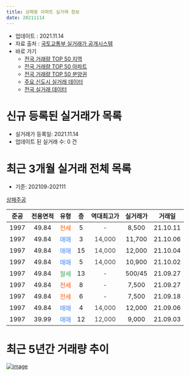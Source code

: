 ```yaml
---
title: 상패동 아파트 실거래 정보
date: 20211114
---
```


* 업데이트 : 2021.11.14
* 자료 출처 : [국토교통부 실거래가 공개시스템](http://rt.molit.go.kr)
* 바로 가기
    * [전국 거래량 TOP 50 지역](https://apt-info.github.io/apt-trade-info/tr)
    * [전국 거래량 TOP 50 아파트](https://apt-info.github.io/apt-trade-info/ta)
    * [전국 거래량 TOP 50 분양권](https://apt-info.github.io/apt-trade-info/tb)
    * [주요 신도시 실거래 데이터](https://apt-info.github.io/apt-trade-info/newtown)
    * [전국 실거래 데이터](https://apt-info.github.io/apt-trade-info/all)



<script async src="https://pagead2.googlesyndication.com/pagead/js/adsbygoogle.js"></script>
<!-- 기본광고 -->
<ins class="adsbygoogle"
     style="display:block"
     data-ad-client="ca-pub-1142216861245946"
     data-ad-slot="4805727019"
     data-ad-format="auto"
     data-full-width-responsive="true"></ins>
<script>
     (adsbygoogle = window.adsbygoogle || []).push({});
</script>


# 신규 등록된 실거래가 목록

* 실거래가 등록일: 2021.11.14
* 업데이트 된 실거래 수: 0 건




<script async src="https://pagead2.googlesyndication.com/pagead/js/adsbygoogle.js"></script>
<!-- 기본광고 -->
<ins class="adsbygoogle"
     style="display:block"
     data-ad-client="ca-pub-1142216861245946"
     data-ad-slot="4805727019"
     data-ad-format="auto"
     data-full-width-responsive="true"></ins>
<script>
     (adsbygoogle = window.adsbygoogle || []).push({});
</script>


# 최근 3개월 실거래 전체 목록
* 기준: 202109-202111


[상패주공](https://search.naver.com/search.naver?query=%EC%83%81%ED%8C%A8%EC%A3%BC%EA%B3%B5)

|준공|전용면적|유형|층|역대최고가|실거래가|거래일|
|:---:|:---:|:---:|:---:|:---:|:---:|:---:|
|1997|49.84|<span style="color:#FF5A00">전세</span>|5|<span style="color:#444444">-</span>|8,500|21.10.11|
|1997|49.84|<span style="color:#4285F3">매매</span>|3|<span style="color:#444444">14,000</span>|11,700|21.10.06|
|1997|49.84|<span style="color:#4285F3">매매</span>|15|<span style="color:#444444">14,000</span>|12,000|21.10.04|
|1997|49.84|<span style="color:#4285F3">매매</span>|5|<span style="color:#444444">14,000</span>|10,900|21.10.02|
|1997|49.84|<span style="color:#34A853">월세</span>|13|<span style="color:#444444">-</span>|500/45|21.09.27|
|1997|49.84|<span style="color:#FF5A00">전세</span>|8|<span style="color:#444444">-</span>|7,500|21.09.27|
|1997|49.84|<span style="color:#FF5A00">전세</span>|6|<span style="color:#444444">-</span>|7,500|21.09.18|
|1997|49.84|<span style="color:#4285F3">매매</span>|4|<span style="color:#444444">14,000</span>|12,000|21.09.06|
|1997|39.99|<span style="color:#4285F3">매매</span>|12|<span style="color:#444444">12,000</span>|9,000|21.09.03|



<script async src="https://pagead2.googlesyndication.com/pagead/js/adsbygoogle.js"></script>
<!-- 기본광고 -->
<ins class="adsbygoogle"
     style="display:block"
     data-ad-client="ca-pub-1142216861245946"
     data-ad-slot="4805727019"
     data-ad-format="auto"
     data-full-width-responsive="true"></ins>
<script>
     (adsbygoogle = window.adsbygoogle || []).push({});
</script>


# 최근 5년간 거래량 추이


<div style="width:100%;">
    <canvas id="deal_progress" height="200"></canvas>
</div>

<script>
new Chart(document.getElementById("deal_progress"), {
    type: 'line',
    data: {
        labels: ['16.01','16.02','16.03','16.04','16.05','16.06','16.07','16.08','16.09','16.10','16.11','16.12','17.01','17.02','17.03','17.04','17.05','17.06','17.07','17.08','17.09','17.10','17.11','17.12','18.01','18.02','18.03','18.04','18.05','18.06','18.07','18.08','18.09','18.10','18.11','18.12','19.01','19.02','19.03','19.04','19.05','19.06','19.07','19.08','19.09','19.10','19.11','19.12','20.01','20.02','20.03','20.04','20.05','20.06','20.07','20.08','20.09','20.10','20.11','20.12','21.01','21.02','21.03','21.04','21.05','21.06','21.07','21.08','21.09','21.10'],
        datasets: [{
            label: '매매/분양권',
            data: [3,6,12,14,4,4,4,7,4,6,7,5,4,6,17,2,5,4,4,5,4,5,5,3,2,0,7,3,2,2,1,4,2,5,1,2,4,6,5,2,6,1,2,4,10,3,1,2,3,3,4,0,4,9,2,2,7,6,2,4,14,11,8,16,7,7,8,5,2,3],
            borderColor: "rgba(66, 133, 243, 1)",
            backgroundColor: "rgba(66, 133, 243, 0.05)",
            borderWidth: 1,
            pointRadius: 0,
            fill: false,
            lineTension: 0
        },{
            label: '전/월세',
            data: [2,4,6,3,3,4,5,2,6,2,3,1,2,2,5,3,1,1,1,2,4,4,2,1,1,1,4,9,5,2,3,3,2,6,3,1,2,3,3,2,1,2,4,4,4,2,1,2,0,1,3,6,4,2,3,3,1,0,3,2,1,6,3,3,3,2,5,5,3,1],
            borderColor: "rgba(255, 90, 0, 1)",
            backgroundColor: "rgba(255, 90, 0, 0.05)",
            borderWidth: 1,
            pointRadius: 0,
            fill: false,
            lineTension: 0
        },{
            label: '합계',
            data: [5,10,18,17,7,8,9,9,10,8,10,6,6,8,22,5,6,5,5,7,8,9,7,4,3,1,11,12,7,4,4,7,4,11,4,3,6,9,8,4,7,3,6,8,14,5,2,4,3,4,7,6,8,11,5,5,8,6,5,6,15,17,11,19,10,9,13,10,5,4],
            borderColor: "rgba(0, 0, 0, 1)",
            backgroundColor: "rgba(0, 0, 0, 0.03)",
            borderWidth: 0.1,
            pointRadius: 0,
            fill: true,
            lineTension: 0
        }
        ]
    },
    options: {
        responsive: true,
        title: {
            display: false
        },
        tooltips: {
            mode: 'index',
            intersect: false
        },
        hover: {
            mode: 'nearest',
            intersect: true
        },
        scales: {
            xAxes: [{
                display: true,
                scaleLabel: {
                    display: true,
                    labelString: '년/월'
                }
            }],
            yAxes: [{
                display: true,
                ticks: {
                    suggestedMin: 0,
                },
                scaleLabel: {
                    display: true,
                    labelString: '실거래 수'
                }
            }]
        }
    }
});

</script>


[![image](https://apt-info.github.io/images/2020-01-03-apt-trade-info/1024x500.png)](https://play.google.com/store/apps/details?id=com.aptinfo.apttradeinfo)

